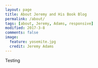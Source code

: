 ```yaml
---
layout: page
title: About Jeremy and His Book Blog
permalink: /about/
tags: [about, Jeremy, Adams, responsive]
modified: 2017-3-8
comments: false
image:
  feature: yosemite.jpg
  credit: Jeremy Adams
---
```


Testing